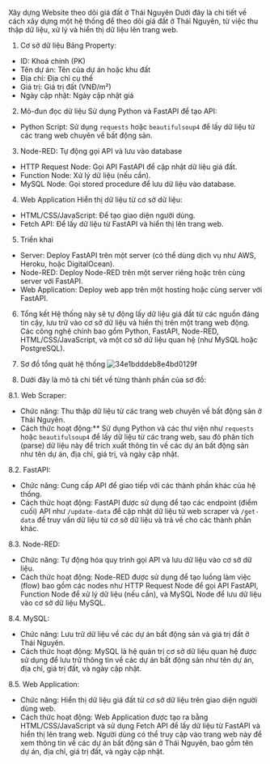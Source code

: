 Xây dựng Website theo dõi giá đất ở Thái Nguyên
Dưới đây là chi tiết về cách xây dựng một hệ thống để theo dõi giá đất ở Thái Nguyên, từ việc thu thập dữ liệu, xử lý và hiển thị dữ liệu lên trang web.
1. Cơ sở dữ liệu
Bảng Property:
- ID: Khoá chính (PK)
- Tên dự án: Tên của dự án hoặc khu đất
- Địa chỉ: Địa chỉ cụ thể
- Giá trị: Giá trị đất (VNĐ/m²)
- Ngày cập nhật: Ngày cập nhật giá
2. Mô-đun đọc dữ liệu
Sử dụng Python và FastAPI để tạo API:
- Python Script: Sử dụng `requests` hoặc `beautifulsoup4` để lấy dữ liệu từ các trang web chuyên về bất động sản.

3. Node-RED: Tự động gọi API và lưu vào database
- HTTP Request Node: Gọi API FastAPI để cập nhật dữ liệu giá đất.
- Function Node: Xử lý dữ liệu (nếu cần).
- MySQL Node: Gọi stored procedure để lưu dữ liệu vào database.

4. Web Application
Hiển thị dữ liệu từ cơ sở dữ liệu:
- HTML/CSS/JavaScript: Để tạo giao diện người dùng.
- Fetch API: Để lấy dữ liệu từ FastAPI và hiển thị lên trang web.
5. Triển khai
- Server: Deploy FastAPI trên một server (có thể dùng dịch vụ như AWS, Heroku, hoặc DigitalOcean).
- Node-RED: Deploy Node-RED trên một server riêng hoặc trên cùng server với FastAPI.
- Web Application: Deploy web app trên một hosting hoặc cùng server với FastAPI.
6. Tổng kết
Hệ thống này sẽ tự động lấy dữ liệu giá đất từ các nguồn đáng tin cậy, lưu trữ vào cơ sở dữ liệu và hiển thị trên một trang web động. Các công nghệ chính bao gồm Python, FastAPI, Node-RED, HTML/CSS/JavaScript, và một cơ sở dữ liệu quan hệ (như MySQL hoặc PostgreSQL).
7. Sơ đồ tổng quát hệ thống
![34e1bdddeb8e4bd0129f](https://github.com/nguyenphivu150102/theo-d-i-gi-t-Th-i-Nguy-n/assets/132656248/6e674589-46d1-45d4-bb76-aac621c2fd1a)

8. Dưới đây là mô tả chi tiết về từng thành phần của sơ đồ:

8.1. Web Scraper:
   - Chức năng: Thu thập dữ liệu từ các trang web chuyên về bất động sản ở Thái Nguyên.
   - Cách thức hoạt động:** Sử dụng Python và các thư viện như `requests` hoặc `beautifulsoup4` để lấy dữ liệu từ các trang web, sau đó phân tích (parse) dữ liệu này để trích xuất thông tin về các dự án bất động sản như tên dự án, địa chỉ, giá trị, và ngày cập nhật.
   
8.2. FastAPI:
   - Chức năng: Cung cấp API để giao tiếp với các thành phần khác của hệ thống.
   - Cách thức hoạt động: FastAPI được sử dụng để tạo các endpoint (điểm cuối) API như `/update-data` để cập nhật dữ liệu từ web scraper và `/get-data` để truy vấn dữ liệu từ cơ sở dữ liệu và trả về cho các thành phần khác.
   
8.3. Node-RED:
   - Chức năng: Tự động hóa quy trình gọi API và lưu dữ liệu vào cơ sở dữ liệu.
   - Cách thức hoạt động: Node-RED được sử dụng để tạo luồng làm việc (flow) bao gồm các nodes như HTTP Request Node để gọi API FastAPI, Function Node để xử lý dữ liệu (nếu cần), và MySQL Node để lưu dữ liệu vào cơ sở dữ liệu MySQL.
   
8.4. MySQL:
   - Chức năng: Lưu trữ dữ liệu về các dự án bất động sản và giá trị đất ở Thái Nguyên.
   - Cách thức hoạt động: MySQL là hệ quản trị cơ sở dữ liệu quan hệ được sử dụng để lưu trữ thông tin về các dự án bất động sản như tên dự án, địa chỉ, giá trị đất, và ngày cập nhật.
   
8.5. Web Application:
   - Chức năng: Hiển thị dữ liệu giá đất từ cơ sở dữ liệu trên giao diện người dùng web.
   - Cách thức hoạt động: Web Application được tạo ra bằng HTML/CSS/JavaScript và sử dụng Fetch API để lấy dữ liệu từ FastAPI và hiển thị lên trang web. Người dùng có thể truy cập vào trang web này để xem thông tin về các dự án bất động sản ở Thái Nguyên, bao gồm tên dự án, địa chỉ, giá trị đất, và ngày cập nhật.

